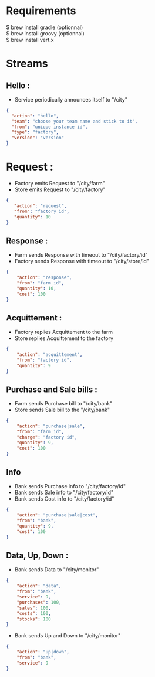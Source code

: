 # Requirements

$ brew install gradle (optionnal)  
$ brew install groovy (optionnal)  
$ brew install vert.x  

# Streams

## Hello :

* Service periodically announces itself to "/city"

```json
{
  "action": "hello",
  "team": "choose your team name and stick to it",
  "from": "unique instance id",
  "type": "factory",
  "version": "version"
}
```

# Request :

* Factory emits Request to "/city/farm"
* Store emits Request to "/city/factory"

```json
{
   "action": "request",
   "from": "factory id",
   "quantity": 10
}
```

## Response :

* Farm sends Response with timeout to "/city/factory/id"
* Factory sends Response with timeout to "/city/store/id"

```json
{
    "action": "response",
    "from": "farm id",
    "quantity": 10,
    "cost": 100
}
``` 

## Acquittement :

* Factory replies Acquittement to the farm
* Store replies Acquittement to the factory



```json
{
    "action": "acquittement",
    "from": "factory id",
    "quantity": 9
}
``` 

## Purchase and Sale bills :

* Farm sends Purchase bill to "/city/bank"
* Store sends Sale bill to the "/city/bank"


```json
{
    "action": "purchase|sale",
    "from": "farm id",
    "charge": "factory id",
    "quantity": 9,
    "cost": 100
}
```

## Info

* Bank sends Purchase info to "/city/factory/id"
* Bank sends Sale info to "/city/factory/id"
* Bank sends Cost info to "/city/factory/id"


```json
{
    "action": "purchase|sale|cost",
    "from": "bank",
    "quantity": 9,
    "cost": 100
}
```

## Data, Up, Down :

* Bank sends Data to "/city/monitor"

```json
{
    "action": "data",
    "from": "bank",
    "service": 9,
    "purchases": 100,
    "sales": 100,
    "costs": 100,
    "stocks": 100
}
```

* Bank sends Up and Down to "/city/monitor"

```json
{
    "action": "up|down",
    "from": "bank",
    "service": 9
}
```



